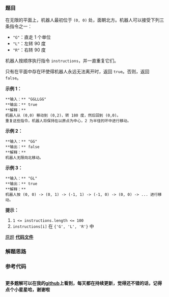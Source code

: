 ### 题目
在无限的平面上，机器人最初位于 `(0, 0)` 处，面朝北方。机器人可以接受下列三条指令之一：

  * `"G"`：直走 1 个单位
  * `"L"`：左转 90 度
  * `"R"`：右转 90 度

机器人按顺序执行指令 `instructions`，并一直重复它们。

只有在平面中存在环使得机器人永远无法离开时，返回 `true`。否则，返回 `false`。



**示例 1：**

    
    
    **输入：** "GGLLGG"
    **输出：** true
    **解释：**
    机器人从 (0,0) 移动到 (0,2)，转 180 度，然后回到 (0,0)。
    重复这些指令，机器人将保持在以原点为中心，2 为半径的环中进行移动。
    

**示例 2：**

    
    
    **输入：** "GG"
    **输出：** false
    **解释：**
    机器人无限向北移动。
    

**示例 3：**

    
    
    **输入：** "GL"
    **输出：** true
    **解释：**
    机器人按 (0, 0) -> (0, 1) -> (-1, 1) -> (-1, 0) -> (0, 0) -> ... 进行移动。



**提示：**

  1. `1 <= instructions.length <= 100`
  2. `instructions[i]` 在 `{'G', 'L', 'R'}` 中

[原题](https://leetcode-cn.com/problems/robot-bounded-in-circle/)    **[代码文件]()**


### 解题思路




### 参考代码

```go


```




**更多题解可以在我的[github](https://github.com/LZH139/leetcode_Go)上看到，每天都在持续更新，觉得还不错的话，记得点个小星星哈，谢谢啦**
